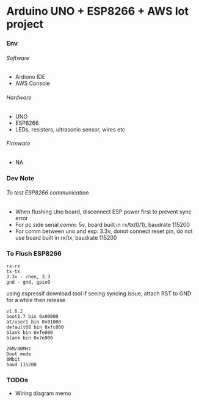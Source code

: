 # Arduino UNO + ESP8266 + AWS Iot project

### Env
###### Software
- Ardiono IDE
- AWS Console
###### Hardware
- UNO
- ESP8266
- LEDs, resisters, ultrasonic sensor, wires etc
###### Firmware
- NA


### Dev Note
###### To test ESP8266 communication
- When flushing Uno board, disconnect ESP power first to prevent sync error
- For pc side serial comm: 5v, board built in rx/tx(0/1), baudrate 115200
- For comm between uno and esp: 3.3v, donot connect reset pin, do not use board built in rx/tx, baudrate 115200

### To Flush ESP8266
```
rx-rx
tx-tx
3.3v - chen, 3.3
gnd - gnd, gpio0
```

using espressif download tool
if seeing syncing issue, attach RST to GND for a while then release

```
v1.6.2
boot1.7 bin 0x00000
at/user1 bin 0x01000
default08 bin 0xfc000
blank bin 0xfe000
blank bin 0x7e000

26M/40MHz
Dout mode
8Mbit
baud 115200
```

### TODOs
- Wiring diagram memo
